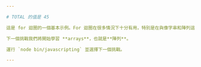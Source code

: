 ```yaml
---

# TOTAL 的值是 45

這是 for 迴圈的一個基本示例。For 迴圈在很多情況下十分有用，特別是在與像字串和陣列這樣的資料形態結合使用時。

下一個挑戰我們將開始學習 **arrays**，也就是**陣列**。

運行 `node bin/javascripting` 並選擇下一個挑戰。

---
```

